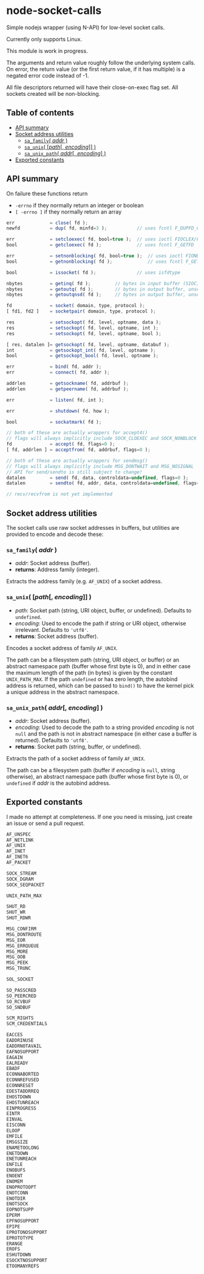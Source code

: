 # node-socket-calls
Simple nodejs wrapper (using N-API) for low-level socket calls.

Currently only supports Linux.

This module is work in progress.

The arguments and return value roughly follow the underlying system calls.
On error, the return value (or the first return value, if it has multiple) is a
negated error code instead of -1.

All file descriptors returned will have their close-on-exec flag set.  All
sockets created will be non-blocking.

## Table of contents

<!-- toc-begin -->
* [API summary](#api-summary)
* [Socket address utilities](#socket-address-utilities)
  * [`sa_family`( _addr_ )](#sa_family-addr-)
  * [`sa_unix`( [_path_[, _encoding_]] )](#sa_unix-path-encoding-)
  * [`sa_unix_path`( _addr_[, _encoding_] )](#sa_unix_path-addr-encoding-)
* [Exported constants](#exported-constants)
<!-- toc-end -->

## API summary

On failure these functions return
* `-errno` if they normally return an integer or boolean
* `[ -errno ]` if they normally return an array

```js
err             = close( fd );
newfd           = dup( fd, minfd=3 );           // uses fcntl F_DUPFD_CLOEXEC

err             = setcloexec( fd, bool=true );  // uses ioctl FIOCLEX/FIONCLEX
bool            = getcloexec( fd );             // uses fcntl F_GETFD

err             = setnonblocking( fd, bool=true );  // uses ioctl FIONBIO
bool            = getnonblocking( fd );             // uses fcntl F_GETFL

bool            = issocket( fd );               // uses isfdtype

nbytes          = getinq( fd );         // bytes in input buffer (SIOCINQ)
nbytes          = getoutq( fd );        // bytes in output buffer, unsent or unacknowledged (SIOCOUTQ)
nbytes          = getoutqnsd( fd );     // bytes in output buffer, unsent (SIOCOUTQNSD)

fd              = socket( domain, type, protocol );    
[ fd1, fd2 ]    = socketpair( domain, type, protocol );

res             = setsockopt( fd, level, optname, data );
res             = setsockopt( fd, level, optname, int );
res             = setsockopt( fd, level, optname, bool );

[ res, datalen ]= getsockopt( fd, level, optname, databuf );
int             = getsockopt_int( fd, level, optname );
bool            = getsockopt_bool( fd, level, optname );

err             = bind( fd, addr );
err             = connect( fd, addr );

addrlen         = getsockname( fd, addrbuf );
addrlen         = getpeername( fd, addrbuf );

err             = listen( fd, int );

err             = shutdown( fd, how );

bool            = sockatmark( fd );

// both of these are actually wrappers for accept4()
// flags will always implicitly include SOCK_CLOEXEC and SOCK_NONBLOCK
fd              = accept( fd, flags=0 );
[ fd, addrlen ] = acceptfrom( fd, addrbuf, flags=0 );

// both of these are actually wrappers for sendmsg()
// flags will always implicitly include MSG_DONTWAIT and MSG_NOSIGNAL
// API for send/sendto is still subject to change!
datalen         = send( fd, data, controldata=undefined, flags=0 );
datalen         = sendto( fd, addr, data, controldata=undefined, flags=0 );

// recv/recvfrom is not yet implemented
```

## Socket address utilities

The socket calls use raw socket addresses in buffers, but utilities are
provided to encode and decode these:

### `sa_family`( _addr_ )

* _addr_: Socket address (buffer).
* **returns**:  Address family (integer).

Extracts the address family (e.g. `AF_UNIX`) of a socket address.

### `sa_unix`( [_path_[, _encoding_]] )

* _path_: Socket path (string, URI object, buffer, or undefined). Defaults to `undefined`.
* _encoding_: Used to encode the path if string or URI object, otherwise irrelevant. Defaults to `'utf8'`.
* **returns**: Socket address (buffer).

Encodes a socket address of family `AF_UNIX`.

The path can be a filesystem path (string, URI object, or buffer) or an abstract namespace path (buffer whose
first byte is 0), and in either case the maximum length of the path (in bytes) is given by the constant
`UNIX_PATH_MAX`.  If the path `undefined` or has zero length, the autobind address is returned, which can be
passed to `bind()` to have the kernel pick a unique address in the abstract namespace.

### `sa_unix_path`( _addr_[, _encoding_] )

* _addr_: Socket address (buffer).
* _encoding_: Used to decode the path to a string provided _encoding_ is not `null` and the path is not in
  abstract namespace (in either case a buffer is returned).  Defaults to `'utf8'`.
* **returns**:  Socket path (string, buffer, or undefined).

Extracts the path of a socket address of family `AF_UNIX`.

The path can be a filesystem path (buffer if _encoding_ is `null`, string otherwise), an abstract namespace
path (buffer whose first byte is 0), or `undefined` if _addr_ is the autobind address.

## Exported constants

I made no attempt at completeness.  If one you need is missing, just create an
issue or send a pull request.

```c
AF_UNSPEC
AF_NETLINK
AF_UNIX
AF_INET
AF_INET6
AF_PACKET

SOCK_STREAM
SOCK_DGRAM
SOCK_SEQPACKET

UNIX_PATH_MAX

SHUT_RD
SHUT_WR
SHUT_RDWR

MSG_CONFIRM
MSG_DONTROUTE
MSG_EOR
MSG_ERRQUEUE
MSG_MORE
MSG_OOB
MSG_PEEK
MSG_TRUNC

SOL_SOCKET

SO_PASSCRED
SO_PEERCRED
SO_RCVBUF
SO_SNDBUF

SCM_RIGHTS
SCM_CREDENTIALS

EACCES
EADDRINUSE
EADDRNOTAVAIL
EAFNOSUPPORT
EAGAIN
EALREADY
EBADF
ECONNABORTED
ECONNREFUSED
ECONNRESET
EDESTADDRREQ
EHOSTDOWN
EHOSTUNREACH
EINPROGRESS
EINTR
EINVAL
EISCONN
ELOOP
EMFILE
EMSGSIZE
ENAMETOOLONG
ENETDOWN
ENETUNREACH
ENFILE
ENOBUFS
ENOENT
ENOMEM
ENOPROTOOPT
ENOTCONN
ENOTDIR
ENOTSOCK
EOPNOTSUPP
EPERM
EPFNOSUPPORT
EPIPE
EPROTONOSUPPORT
EPROTOTYPE
ERANGE
EROFS
ESHUTDOWN
ESOCKTNOSUPPORT
ETOOMANYREFS
```
<!-- vim: tw=111 sts=8 expandtab smarttab
-->
